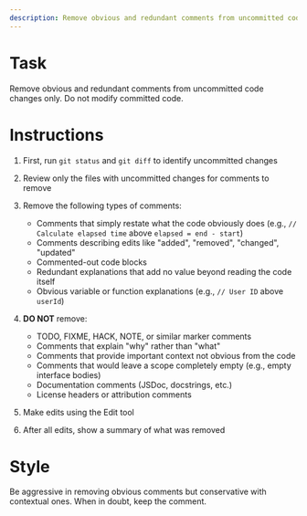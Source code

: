 ```yaml
---
description: Remove obvious and redundant comments from uncommitted code changes
---
```


# Task

Remove obvious and redundant comments from uncommitted code changes only. Do not modify committed code.

# Instructions

1. First, run `git status` and `git diff` to identify uncommitted changes
2. Review only the files with uncommitted changes for comments to remove
3. Remove the following types of comments:
   - Comments that simply restate what the code obviously does (e.g., `// Calculate elapsed time` above `elapsed = end - start`)
   - Comments describing edits like "added", "removed", "changed", "updated"
   - Commented-out code blocks
   - Redundant explanations that add no value beyond reading the code itself
   - Obvious variable or function explanations (e.g., `// User ID` above `userId`)

4. **DO NOT** remove:
   - TODO, FIXME, HACK, NOTE, or similar marker comments
   - Comments that explain "why" rather than "what"
   - Comments that provide important context not obvious from the code
   - Comments that would leave a scope completely empty (e.g., empty interface bodies)
   - Documentation comments (JSDoc, docstrings, etc.)
   - License headers or attribution comments

5. Make edits using the Edit tool
6. After all edits, show a summary of what was removed

# Style

Be aggressive in removing obvious comments but conservative with contextual ones. When in doubt, keep the comment.
